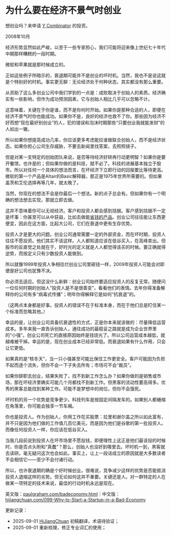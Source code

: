 
# 为什么要在经济不景气时创业

想创业吗？来申请 [Y Combinator](http://ycombinator.com/apply.html) 的投资。

2008年10月

经济形势显然如此严峻，以至于一些专家担心，我们可能将迎来像上世纪七十年代中期那样糟糕的一段时期。

微软和苹果就是那时候成立的。

正如这些例子所暗示的，衰退期可能并不是创业的坏时机。当然，我也不是说这就是个特别好的时机。事实更无聊：无论经济处于何种状态，其实都没有那么重要。

从资助了这么多创业公司中我们学到的一点是：成败取决于创始人的素质。经济确实有一些影响，但作为成功预测因素，它与创始人相比几乎可以忽略不计。

这意味着，关键在于你是谁，而不是你何时开始。如果你是那种合适的人，即便在经济不景气时你也能成功。如果你不是，良好的经济也救不了你。那些因为经济不好而想“现在最好别创业”的人，犯的错误和泡沫时期那些“只要创业我就能发财”的人如出一辙。

所以如果你想提高成功几率，你应该更多考虑能拉谁做联合创始人，而不是经济状态。如果你担心公司生存威胁，不要去新闻里找答案，去照照镜子。

但是对某一支特定的创始团队来说，是否等待经济好转再行动更明智？如果你是要开餐馆，也许是的；但如果你做的是科技，就不必了。科技的进展基本独立于股市。所以对任何一个具体的想法而言，在坏经济下立即行动的回报要比等待更高。微软的第一个产品是Altair的Basic解释器，那正是1975年世界所需要的。但如果盖茨和艾伦选择再等几年，就太晚了。

当然，你现在的想法不会是你最后一个想法。新的点子总会有。但如果你有一个明确的想法想去实现，那就立即去做。

这并不意味着你可以无视经济。客户和投资人都会感到拮据。客户感到拮据不一定是坏事：你甚至可以从中获益，比如去做能[省钱的产品](http://bountii.com)。创业公司往往能让东西更便宜，因此在这方面，比起大公司，它们在衰退中更有生存优势。

投资人才是更大的问题。创业公司通常需要一定的外部资金，而在坏时期，投资人往往不愿投资。他们其实不该这样。人人都知道应该在低谷买入，在高峰卖出。但股市的反直觉之处就在于，好时光的定义就是人人都觉得该买的时候。要正确就得逆势，而按定义只有少数投资人能做到。

所以就像1999年投资人争相往烂创业公司里砸钱一样，2009年投资人可能会对即便是好公司也犹豫不决。

你必须去适应。但这没什么新鲜：创业公司始终要适应投资人的反复无常。随便问一位任何时期的创始人“投资人是不是很善变”，看看他们的表情。去年你得准备解释你的公司有多“病毒式传播”；明年你得解释它是如何“抗衰退”的。

（这两点本身都是好事。投资人的错误不在于标准本身，而在于他们总是盯住某一个标准而忽略其他。）

幸运的是，让创业公司具备抗衰退性的方式，正是你本来就该做的：尽量降低运营成本。多年来我一直告诉创始人，通往成功的最稳妥之路就是成为企业世界里的“小强”。创业公司死亡的直接原因始终是钱烧光了。所以公司运营成本越低，就越难被干掉。幸运的是，现在创业成本已经非常低。而衰退如果有什么作用，只会让它更低。

如果真的是“核冬天”，当一只小强甚至可能比保住工作更安全。客户可能因为负担不起而逐个流失，但你不会一下子失去所有；市场可不会“裁员”。

如果你辞职去创业，结果失败了，找不到新工作怎么办？如果你做的是销售或市场，那在坏经济里确实可能几个月都找不到新工作。但黑客的流动性要高得多。优秀的黑客总能找到某种工作。可能不是梦想中的岗位，但你不会饿死。

坏时机的另一个优势是竞争更少。科技列车是按固定间隔发车的。如果别人都蜷缩在角落里，你可能会独享一节车厢。

你也是投资人。作为创始人，你用工作在买股票：拉里和谢尔盖之所以如此富有，并不只是因为他们做的工作值几百亿美元，而是因为他们是谷歌的第一批投资人。而像任何投资人一样，你应该在低谷买入。

当我几段前说到投资人在坏市场里不愿投钱，即便理性上这正是他们最该投的时候时，你是否点头附和“真蠢”？那么，创始人也没好到哪里去。坏时机一到，黑客就去读研。毫无疑问这次也会如此。事实上，让上一段话成立的原因就是大多数读者不会相信它——至少不会付诸行动。

所以，也许衰退期的确是个好时候创业。很难说，竞争减少这样的优势是否能抵消投资人退缩这样的劣势。但无论如何这并不重要。关键还是人。对一群特定的人在做某一项特定的技术来说，最佳的行动时机永远是现在。

英文版：[paulgraham.com/badeconomy.html](https://paulgraham.com/badeconomy.html)｜中文版：[hijiangchuan.com/099-Why-to-Start-a-Startup-in-a-Bad-Economy](https://hijiangchuan.com/099-Why-to-Start-a-Startup-in-a-Bad-Economy)

更新记录：
- 2025-09-01 [HiJiangChuan](https://hijiangchuan.com) 初稿翻译，术语待验证；
- 2025-09-01 重新梳理，修正专业词汇的使用；
